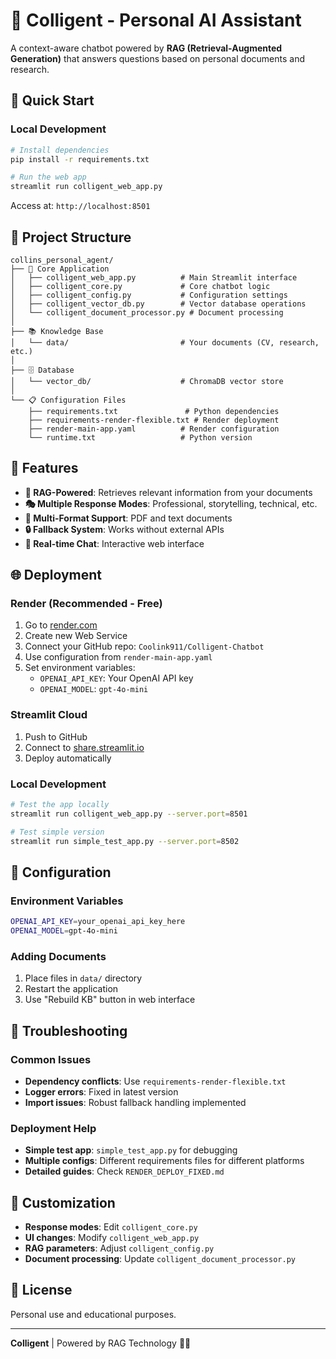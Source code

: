 # 🤖 Colligent - Personal AI Assistant

A context-aware chatbot powered by **RAG (Retrieval-Augmented Generation)** that answers questions based on personal documents and research.

## 🚀 Quick Start

### **Local Development**
```bash
# Install dependencies
pip install -r requirements.txt

# Run the web app
streamlit run colligent_web_app.py
```
Access at: `http://localhost:8501`

## 📁 Project Structure

```
collins_personal_agent/
├── 📄 Core Application
│   ├── colligent_web_app.py          # Main Streamlit interface
│   ├── colligent_core.py             # Core chatbot logic
│   ├── colligent_config.py           # Configuration settings
│   ├── colligent_vector_db.py        # Vector database operations
│   └── colligent_document_processor.py # Document processing
│
├── 📚 Knowledge Base
│   └── data/                         # Your documents (CV, research, etc.)
│
├── 🗄️ Database
│   └── vector_db/                    # ChromaDB vector store
│
└── 📋 Configuration Files
    ├── requirements.txt               # Python dependencies
    ├── requirements-render-flexible.txt # Render deployment
    ├── render-main-app.yaml          # Render configuration
    └── runtime.txt                   # Python version
```

## 🎯 Features

- **🤖 RAG-Powered**: Retrieves relevant information from your documents
- **🎭 Multiple Response Modes**: Professional, storytelling, technical, etc.
- **📄 Multi-Format Support**: PDF and text documents
- **🔒 Fallback System**: Works without external APIs
- **💬 Real-time Chat**: Interactive web interface

## 🌐 Deployment

### **Render (Recommended - Free)**
1. Go to [render.com](https://render.com)
2. Create new Web Service
3. Connect your GitHub repo: `Coolink911/Colligent-Chatbot`
4. Use configuration from `render-main-app.yaml`
5. Set environment variables:
   - `OPENAI_API_KEY`: Your OpenAI API key
   - `OPENAI_MODEL`: `gpt-4o-mini`

### **Streamlit Cloud**
1. Push to GitHub
2. Connect to [share.streamlit.io](https://share.streamlit.io)
3. Deploy automatically

### **Local Development**
```bash
# Test the app locally
streamlit run colligent_web_app.py --server.port=8501

# Test simple version
streamlit run simple_test_app.py --server.port=8502
```

## 🔧 Configuration

### **Environment Variables**
```bash
OPENAI_API_KEY=your_openai_api_key_here
OPENAI_MODEL=gpt-4o-mini
```

### **Adding Documents**
1. Place files in `data/` directory
2. Restart the application
3. Use "Rebuild KB" button in web interface

## 🚨 Troubleshooting

### **Common Issues**
- **Dependency conflicts**: Use `requirements-render-flexible.txt`
- **Logger errors**: Fixed in latest version
- **Import issues**: Robust fallback handling implemented

### **Deployment Help**
- **Simple test app**: `simple_test_app.py` for debugging
- **Multiple configs**: Different requirements files for different platforms
- **Detailed guides**: Check `RENDER_DEPLOY_FIXED.md`



## 🎨 Customization

- **Response modes**: Edit `colligent_core.py`
- **UI changes**: Modify `colligent_web_app.py`
- **RAG parameters**: Adjust `colligent_config.py`
- **Document processing**: Update `colligent_document_processor.py`

## 📄 License

Personal use and educational purposes.

---

**Colligent** | Powered by RAG Technology 🤖✨
